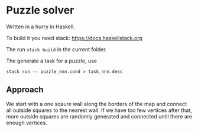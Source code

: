 # Puzzle solver

Written in a hurry in Haskell.

To build it you need stack: https://docs.haskellstack.org

The run `stack build` in the current folder.

The generate a task for a puzzle, use

    stack run -- puzzle_nnn.cond > task_nnn.desc

## Approach

We start with a one sqaure wall along the borders of the map and
connect all outside squares to the nearest wall. If we have too few
vertices after that, more outside squares are randomly generated and
connected until there are enough vertices.